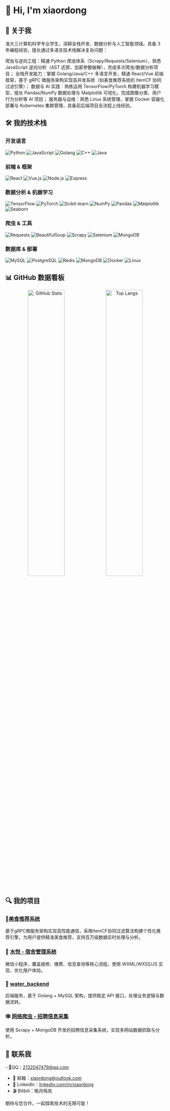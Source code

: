 # 👋 Hi, I'm xiaordong  


## 🚀 关于我  
准大三计算机科学专业学生，深耕全栈开发、数据分析与人工智能领域。具备 3 年编程经验，擅长通过多语言技术栈解决复杂问题：

爬虫与逆向工程：精通 Python 爬虫体系（Scrapy/Requests/Selenium），熟悉 JavaScript 逆向分析（AST 还原、加密参数破解），完成多次爬虫/数据分析项目；
全栈开发能力：掌握 Golang/Java/C++ 多语言开发，精通 React/Vue 前端框架，基于 gRPC 微服务架构实现高并发系统（如美食推荐系统的 ItemCF 协同过滤引擎）；
数据与 AI 实践：熟练运用 TensorFlow/PyTorch 构建机器学习模型，擅长 Pandas/NumPy 数据处理与 Matplotlib 可视化，完成图像分类、用户行为分析等 AI 项目；
服务器与运维：熟悉 Linux 系统管理，掌握 Docker 容器化部署与 Kubernetes 集群管理，具备前后端项目全流程上线经验。


## 🛠️ 我的技术栈  

### 开发语言  
![Python](https://img.shields.io/badge/Python-3776AB?style=flat-square&logo=python&logoColor=white) ![JavaScript](https://img.shields.io/badge/JavaScript-F7DF1E?style=flat-square&logo=javascript&logoColor=black) ![Golang](https://img.shields.io/badge/Golang-00ADD8?style=flat-square&logo=go&logoColor=white) ![C++](https://img.shields.io/badge/C++-00599C?style=flat-square&logo=c%2B%2B&logoColor=white) ![Java](https://img.shields.io/badge/Java-ED8B00?style=flat-square&logo=java&logoColor=white)  

### 前端 & 框架  
![React](https://img.shields.io/badge/React-61DAFB?style=flat-square&logo=react&logoColor=black) ![Vue.js](https://img.shields.io/badge/Vue.js-35495E?style=flat-square&logo=vue.js&logoColor=4FC08D) ![Node.js](https://img.shields.io/badge/Node.js-339933?style=flat-square&logo=node.js&logoColor=white) ![Express](https://img.shields.io/badge/Express-000000?style=flat-square&logo=express&logoColor=white)  

### 数据分析 & 机器学习  
![TensorFlow](https://img.shields.io/badge/TensorFlow-FF6F00?style=flat-square&logo=tensorflow&logoColor=white) ![PyTorch](https://img.shields.io/badge/PyTorch-EE4C2C?style=flat-square&logo=pytorch&logoColor=white) ![Scikit-learn](https://img.shields.io/badge/Scikit--learn-F7931E?style=flat-square&logo=scikit-learn&logoColor=white) ![NumPy](https://img.shields.io/badge/NumPy-013243?style=flat-square&logo=numpy&logoColor=white) ![Pandas](https://img.shields.io/badge/Pandas-150458?style=flat-square&logo=pandas&logoColor=white) ![Matplotlib](https://img.shields.io/badge/Matplotlib-1f77b4?style=flat-square&logo=matplotlib&logoColor=white) ![Seaborn](https://img.shields.io/badge/Seaborn-00838d?style=flat-square&logo=seaborn&logoColor=white)  

### 爬虫 & 工具  
![Requests](https://img.shields.io/badge/Requests-0066CC?style=flat-square&logo=python&logoColor=white) ![BeautifulSoup](https://img.shields.io/badge/Beautiful%20Soup-333333?style=flat-square&logo=python&logoColor=white) ![Scrapy](https://img.shields.io/badge/Scrapy-FF0000?style=flat-square&logo=scrapy&logoColor=white) ![Selenium](https://img.shields.io/badge/Selenium-43B02A?style=flat-square&logo=selenium&logoColor=white) ![MongoDB](https://img.shields.io/badge/MongoDB-47A248?style=flat-square&logo=mongodb&logoColor=white)  

### 数据库 & 部署  
![MySQL](https://img.shields.io/badge/MySQL-4479A1?style=flat-square&logo=mysql&logoColor=white) ![PostgreSQL](https://img.shields.io/badge/PostgreSQL-336791?style=flat-square&logo=postgresql&logoColor=white) ![Redis](https://img.shields.io/badge/Redis-DC382D?style=flat-square&logo=redis&logoColor=white) ![MongoDB](https://img.shields.io/badge/MongoDB-47A248?style=flat-square&logo=mongodb&logoColor=white) ![Docker](https://img.shields.io/badge/Docker-2496ED?style=flat-square&logo=docker&logoColor=white) ![Linux](https://img.shields.io/badge/Linux-FCC624?style=flat-square&logo=linux&logoColor=black)  





## 📊 GitHub 数据看板  
<div align="center">
  <img src="https://github-readme-stats.vercel.app/api?username=xiaordong&show_icons=true&theme=radical&count_private=true" alt="GitHub Stats" width="48%">
  <img src="https://github-readme-stats.vercel.app/api/top-langs/?username=xiaordong&layout=compact&theme=radical" alt="Top Langs" width="48%">
</div>


## 🔍 我的项目  
### 🍖[美食推荐系统](https://github.com/xiaordong/food_recommendation)
基于gRPC微服务架构实现高性能通信，采用ItemCF协同过滤算法构建个性化推荐引擎，为用户提供精准美食推荐，支持百万级数据实时处理与分析。

### 🌊 [水悦 - 宿舍管理系统](https://github.com/xiaordong/water)  
微信小程序，覆盖报修、缴费、信息查询等核心流程，使用 WXML/WXSS/JS 实现，优化用户体验。  

### 🚀 [water_backend](https://github.com/xiaordong/water_backend)  
后端服务，基于 Golang + MySQL 架构，提供稳定 API 接口，处理业务逻辑与数据流转。  

### 🕸️ [网络爬虫 - 招聘信息采集](https://github.com/xiaordong/job-spider)  
使用 Scrapy + MongoDB 开发的招聘信息采集系统，实现多网站数据抓取与分析。  


## 📩 联系我  
-:🐧QQ：2132047479@qq.com
- 📧 邮箱：xiaordong@outlook.com  
- 🔗 LinkedIn：[linkedin.com/in/xiaordong](https://www.linkedin.com/in/xiaordong)  
- 🎬 Bilibili：皓月殇岚  
 

期待与您合作，一起探索技术的无限可能！  

